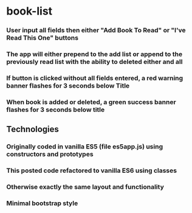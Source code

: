 # book-list

### User input all fields then either "Add Book To Read" or "I've Read This One" buttons

### The app will either prepend to the add list or append to the previously read list with the ability to deleted either and all

### If button is clicked without all fields entered, a red warning banner flashes for 3 seconds below Title

### When book is added or deleted, a green success banner flashes for 3 seconds below title

## Technologies

### Originally coded in vanilla ES5 (file es5app.js) using constructors and prototypes

### This posted code refactored to vanilla ES6 using classes

### Otherwise exactly the same layout and functionality

### Minimal bootstrap style
